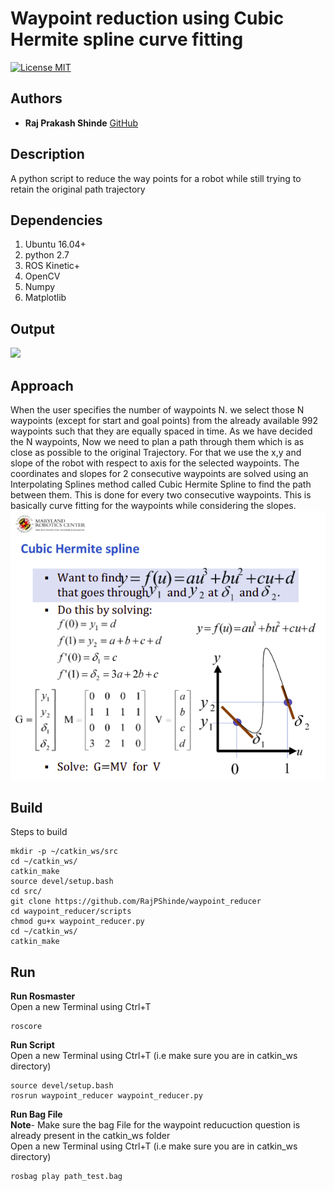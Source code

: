 # Waypoint reduction using Cubic Hermite spline curve fitting
[![License MIT](https://img.shields.io/badge/License-MIT-brightgreen.svg)](https://github.com/RajPShinde/waypoint_reducer/blob/master/LICENSE)

## Authors
* **Raj Prakash Shinde** [GitHub](https://github.com/RajPShinde)

## Description
A python script to reduce the way points for a robot while still trying to retain the original path trajectory

## Dependencies
1. Ubuntu 16.04+
2. python 2.7
3. ROS Kinetic+
4. OpenCV 
5. Numpy
6. Matplotlib

## Output
<img src="/output/output.gif"/>

## Approach
When the user specifies the number of waypoints N. we select those N waypoints (except for start and goal points) from the already available 992 waypoints such that they are equally spaced in time.
As we have decided the N waypoints, Now we need to plan a path through them which is as close as possible to the original Trajectory. For that we use the x,y and slope of the robot with respect to axis for the selected waypoints. The coordinates and slopes for 2 consecutive waypoints are solved using an Interpolating Splines method called Cubic Hermite Spline to find the path between them. This is done for every two consecutive waypoints. This is basically curve fitting for the waypoints while considering the slopes.
<img src="hermite.png"/>

## Build
Steps to build
```
mkdir -p ~/catkin_ws/src
cd ~/catkin_ws/
catkin_make
source devel/setup.bash
cd src/
git clone https://github.com/RajPShinde/waypoint_reducer
cd waypoint_reducer/scripts
chmod gu+x waypoint_reducer.py
cd ~/catkin_ws/
catkin_make
```
## Run
**Run Rosmaster**
<br> Open a new Terminal using Ctrl+T
```
roscore
```

**Run Script**
<br> Open a new Terminal using Ctrl+T (i.e make sure you are in catkin_ws directory)
```
source devel/setup.bash
rosrun waypoint_reducer waypoint_reducer.py
```

**Run Bag File**
<br>**Note**- Make sure the bag File for the waypoint reducuction question is already present in the catkin_ws folder
<br> Open a new Terminal using Ctrl+T (i.e make sure you are in catkin_ws directory)
```
rosbag play path_test.bag
```
